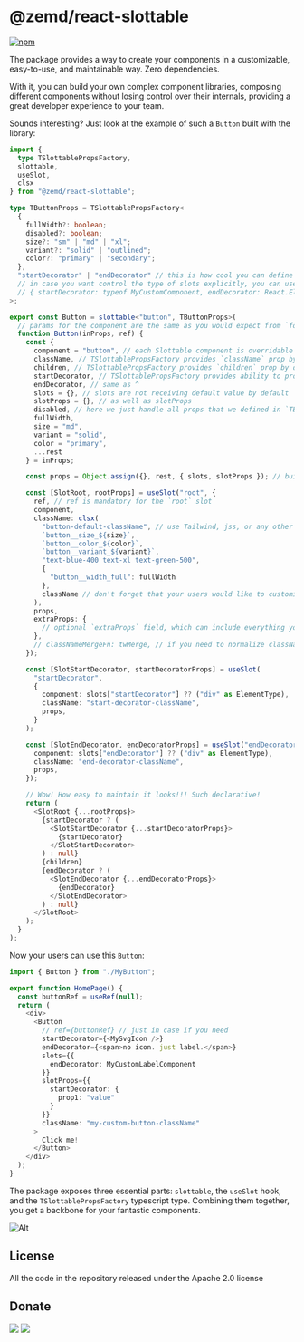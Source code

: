 # @zemd/react-slottable

[![npm](https://img.shields.io/npm/v/@zemd/react-slottable?color=000&label=npm)](https://npmjs.com/package/@zemd/react-slottable)

The package provides a way to create your components in a customizable, easy-to-use, and maintainable way. Zero dependencies. 

With it, you can build your own complex component libraries, composing different components without losing control over their internals, providing a great developer experience to your team.

Sounds interesting? Just look at the example of such a `Button` built with the library:

```typescript
import {
  type TSlottablePropsFactory,
  slottable,
  useSlot,
  clsx
} from "@zemd/react-slottable";

type TButtonProps = TSlottablePropsFactory<
  {
    fullWidth?: boolean;
    disabled?: boolean;
    size?: "sm" | "md" | "xl";
    variant?: "solid" | "outlined";
    color?: "primary" | "secondary";
  },
  "startDecorator" | "endDecorator" // this is how cool you can define your slots
  // in case you want control the type of slots explicitly, you can use an object:
  // { startDecorator: typeof MyCustomComponent, endDecorator: React.ElementType }
>;

export const Button = slottable<"button", TButtonProps>(
  // params for the component are the same as you would expect from `forwardRef`
  function Button(inProps, ref) {
    const {
      component = "button", // each Slottable component is overridable by default using `component` prop, if you don't need - just Omit it
      className, // TSlottablePropsFactory provides `className` prop by default
      children, // TSlottablePropsFactory provides `children` prop by default
      startDecorator, // TSlottablePropsFactory provides ability to provide kind of `children` element for your slot
      endDecorator, // same as ^
      slots = {}, // slots are not receiving default value by default
      slotProps = {}, // as well as slotProps
      disabled, // here we just handle all props that we defined in `TButtonProps`
      fullWidth,
      size = "md",
      variant = "solid",
      color = "primary",
      ...rest
    } = inProps;

    const props = Object.assign({}, rest, { slots, slotProps }); // building a map with all important props for root slot and slot information

    const [SlotRoot, rootProps] = useSlot("root", {
      ref, // ref is mandatory for the `root` slot
      component,
      className: clsx(
        "button-default-className", // use Tailwind, jss, or any other styling solution you want
        `button__size_${size}`,
        `button__color_${color}`,
        `button__variant_${variant}`,
        "text-blue-400 text-xl text-green-500",
        {
          "button__width_full": fullWidth
        },
        className // don't forget that your users would like to customize this prop
      ),
      props,
      extraProps: {
        // optional `extraProps` field, which can include everything you want to send specifically to the slot component
      },
      // classNameMergeFn: twMerge, // if you need to normalize classNames you can pass a function reference
    });

    const [SlotStartDecorator, startDecoratorProps] = useSlot(
      "startDecorator",
      {
        component: slots["startDecorator"] ?? ("div" as ElementType),
        className: "start-decorator-className",
        props,
      }
    );

    const [SlotEndDecorator, endDecoratorProps] = useSlot("endDecorator", {
      component: slots["endDecorator"] ?? ("div" as ElementType),
      className: "end-decorator-className",
      props,
    });

    // Wow! How easy to maintain it looks!!! Such declarative!
    return (
      <SlotRoot {...rootProps}>
        {startDecorator ? (
          <SlotStartDecorator {...startDecoratorProps}>
            {startDecorator}
          </SlotStartDecorator>
        ) : null}
        {children}
        {endDecorator ? (
          <SlotEndDecorator {...endDecoratorProps}>
            {endDecorator}
          </SlotEndDecorator>
        ) : null}
      </SlotRoot>
    );
  }
);
```

Now your users can use this `Button`:

```typescript
import { Button } from "./MyButton";

export function HomePage() {
  const buttonRef = useRef(null);
  return (
    <div>
      <Button
        // ref={buttonRef} // just in case if you need
        startDecorator={<MySvgIcon />}
        endDecorator={<span>no icon. just label.</span>}
        slots={{
          endDecorator: MyCustomLabelComponent
        }}
        slotProps={{
          startDecorator: {
            prop1: "value"
          }
        }}
        className: "my-custom-button-className"
      >
        Click me!
      </Button>
    </div>
  );
}
```

The package exposes three essential parts: `slottable`, the `useSlot` hook, and the `TSlottablePropsFactory` typescript type. Combining them together, you get a backbone for your fantastic components.

![Alt](https://repobeats.axiom.co/api/embed/d56a17dd8c7fcebf956925e2ac5be71d137e69d9.svg "Repobeats analytics image")

## License

All the code in the repository released under the Apache 2.0 license

## Donate

[![](https://img.shields.io/badge/patreon-donate-yellow.svg)](https://www.patreon.com/red_rabbit)
[![](https://img.shields.io/static/v1?label=UNITED24&message=support%20Ukraine&color=blue)](https://u24.gov.ua/)
